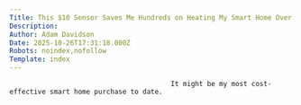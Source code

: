 ```yaml
---
Title: This $10 Sensor Saves Me Hundreds on Heating My Smart Home Over the Colder Months
Description: 
Author: Adam Davidson
Date: 2025-10-26T17:31:18.000Z
Robots: noindex,nofollow
Template: index
---
```


                                            It might be my most cost-effective smart home purchase to date.
                                        